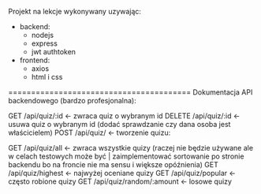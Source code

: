 Projekt na lekcje wykonywany uzywając:
- backend:
    - nodejs
    - express
    - jwt authtoken
- frontend:
    - axios
    - html i css

========================================
Dokumentacja API backendowego (bardzo profesjonalna):

GET /api/quiz/:id <- zwraca quiz o wybranym id
DELETE /api/quiz/:id <- usuwa quiz o wybranym id (dodać sprawdzanie czy dana osoba jest właścicielem)
POST /api/quiz/ <- tworzenie quizu:

GET /api/quiz/all <- zwraca wszystkie quizy (raczej nie będzie używane ale w celach testowych może być | zaimplementować sortowanie po stronie backendu bo na froncie nie ma sensu i większe opóźnienia)
GET /api/quiz/highest <- najwyżej oceniane quizy
GET /api/quiz/popular <- często robione quizy
GET /api/quiz/random/:amount <- losowe quizy